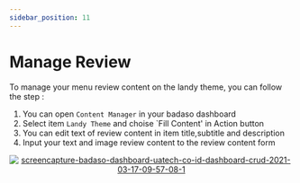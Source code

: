 ```yaml
---
sidebar_position: 11
---
```


# Manage Review

To manage your menu review content on the landy theme, you can follow the step :
1. You can open `Content Manager` in your badaso dashboard
2. Select item `Landy Theme` and choise `Fill Content' in Action button
3. You can edit text of review content in item title,subtitle and description
4. Input your text and image review content to the review content form
<p align="center">
  <a href="https://badaso-docs.uatech.co.id/">
    <img src="http://localhost:3000/img/review-content.png" alt="screencapture-badaso-dashboard-uatech-co-id-dashboard-crud-2021-03-17-09-57-08-1" />
  </a>
</p>
